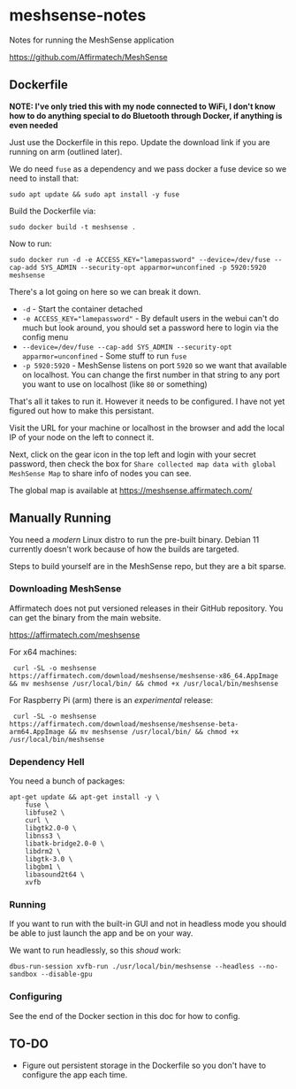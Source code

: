 # meshsense-notes
Notes for running the MeshSense application

https://github.com/Affirmatech/MeshSense

## Dockerfile

**NOTE: I've only tried this with my node connected to WiFi, I don't know how to do anything special to do Bluetooth through Docker, if anything is even needed**

Just use the Dockerfile in this repo. Update the download link if you are running on arm (outlined later).

We do need `fuse` as a dependency and we pass docker a fuse device so we need to install that:

```
sudo apt update && sudo apt install -y fuse
```

Build the Dockerfile via:

```
sudo docker build -t meshsense .
```

Now to run:

```
sudo docker run -d -e ACCESS_KEY="lamepassword" --device=/dev/fuse --cap-add SYS_ADMIN --security-opt apparmor=unconfined -p 5920:5920 meshsense
```

There's a lot going on here so we can break it down.

* `-d` - Start the container detached
* `-e ACCESS_KEY="lamepassword"` - By default users in the webui can't do much but look around, you should set a password here to login via the config menu
* `--device=/dev/fuse --cap-add SYS_ADMIN --security-opt apparmor=unconfined` - Some stuff to run `fuse`
* `-p 5920:5920` - MeshSense listens on port `5920` so we want that available on localhost. You can change the first number in that string to any port you want to use on localhost (like `80` or something)

That's all it takes to run it. However it needs to be configured. I have not yet figured out how to make this persistant.

Visit the URL for your machine or localhost in the browser and add the local IP of your node on the left to connect it.

Next, click on the gear icon in the top left and login with your secret password, then check the box for `Share collected map data with global MeshSense Map` to share info of nodes you can see.

The global map is available at https://meshsense.affirmatech.com/

## Manually Running

You need a *modern* Linux distro to run the pre-built binary. Debian 11 currently doesn't work because of how the builds are targeted. 

Steps to build yourself are in the MeshSense repo, but they are a bit sparse.

### Downloading MeshSense

Affirmatech does not put versioned releases in their GitHub repository. You can get the binary from the main website.

https://affirmatech.com/meshsense

For x64 machines:

```
 curl -SL -o meshsense https://affirmatech.com/download/meshsense/meshsense-x86_64.AppImage && mv meshsense /usr/local/bin/ && chmod +x /usr/local/bin/meshsense

 ```
 
 For Raspberry Pi (arm) there is an *experimental* release:
 
 ```
  curl -SL -o meshsense https://affirmatech.com/download/meshsense/meshsense-beta-arm64.AppImage && mv meshsense /usr/local/bin/ && chmod +x /usr/local/bin/meshsense
 ```

### Dependency Hell

You need a bunch of packages:

```
apt-get update && apt-get install -y \
    fuse \
    libfuse2 \
    curl \
    libgtk2.0-0 \
    libnss3 \
    libatk-bridge2.0-0 \
    libdrm2 \
    libgtk-3.0 \
    libgbm1 \
    libasound2t64 \
    xvfb
```

### Running

If you want to run with the built-in GUI and not in headless mode you should be able to just launch the app and be on your way.

We want to run headlessly, so this *shoud* work:

```
dbus-run-session xvfb-run ./usr/local/bin/meshsense --headless --no-sandbox --disable-gpu
```

### Configuring

See the end of the Docker section in this doc for how to config.

## TO-DO

* Figure out persistent storage in the Dockerfile so you don't have to configure the app each time.